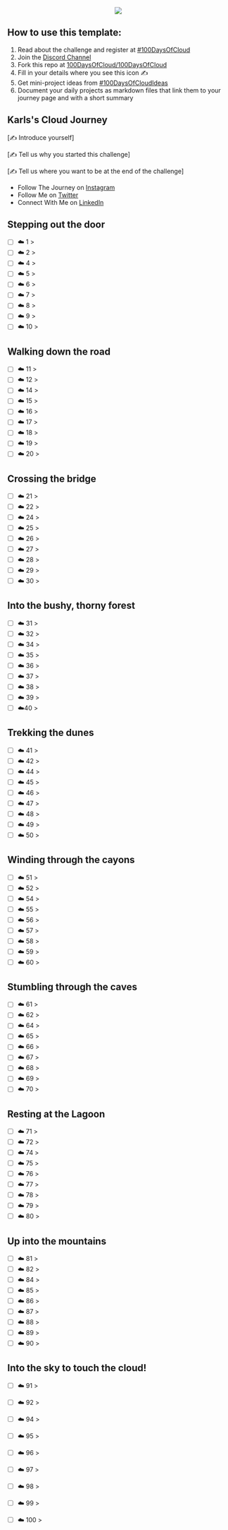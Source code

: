 <p align="center">
  <img src="https://github.com/100DaysOfCloud/100DaysOfCloud/blob/master/banner.png?raw=truee">
</p>



## How to use this template:

1. Read about the challenge and register at [#100DaysOfCloud](https://100DaysOfCloud.com)
2. Join the [Discord Channel](https://discord.gg/c6Db8nY)
3. Fork this repo at [100DaysOfCloud/100DaysOfCloud](https://github.com/100DaysOfCloud/100DaysOfCloud/)
4. Fill in your details where you see this icon  ✍️
5. Get mini-project ideas from [#100DaysOfCloudIdeas](https://github.com/100DaysOfCloud/100DaysOfCloudIdeas)
6. Document your daily projects as markdown files that link them to your journey page and with a short summary

## Karls's Cloud Journey

[✍️ Introduce yourself]

[✍️ Tell us why you started this challenge]

[✍️ Tell us where you want to be at the end of the challenge]

* Follow The Journey on [Instagram](https://instagram.com/cloudkarl)
* Follow Me on [Twitter](https://twitter.com/mathiasmoberg)
* Connect With Me on [LinkedIn](https://linkedin.com/in/kmoberg)

## Stepping out the door

- [ ] ☁️ 1  >
- [ ] ☁️ 2  >
- [ ] ☁️ 4  >
- [ ] ☁️ 5  >
- [ ] ☁️ 6  >
- [ ] ☁️ 7  >
- [ ] ☁️ 8  >
- [ ] ☁️ 9  >
- [ ] ☁️ 10 >

## Walking down the road

- [ ] ☁️ 11 >
- [ ] ☁️ 12 >
- [ ] ☁️ 14 >
- [ ] ☁️ 15 >
- [ ] ☁️ 16 >
- [ ] ☁️ 17 >
- [ ] ☁️ 18 >
- [ ] ☁️ 19 >
- [ ] ☁️ 20 >

## Crossing the bridge

- [ ] ☁️ 21 >
- [ ] ☁️ 22 >
- [ ] ☁️ 24 >
- [ ] ☁️ 25 >
- [ ] ☁️ 26 >
- [ ] ☁️ 27 >
- [ ] ☁️ 28 >
- [ ] ☁️ 29 >
- [ ] ☁️ 30 >

## Into the bushy, thorny forest

- [ ] ☁️ 31 >
- [ ] ☁️ 32 >
- [ ] ☁️ 34 >
- [ ] ☁️ 35 >
- [ ] ☁️ 36 >
- [ ] ☁️ 37 >
- [ ] ☁️ 38 >
- [ ] ☁️ 39 >
- [ ] ☁️40 >

## Trekking the dunes

- [ ] ☁️ 41 >
- [ ] ☁️ 42 >
- [ ] ☁️ 44 >
- [ ] ☁️ 45 >
- [ ] ☁️ 46 >
- [ ] ☁️ 47 >
- [ ] ☁️ 48 >
- [ ] ☁️ 49 >
- [ ] ☁️ 50 >

## Winding through the cayons

- [ ] ☁️ 51 >
- [ ] ☁️ 52 >
- [ ] ☁️ 54 >
- [ ] ☁️ 55 >
- [ ] ☁️ 56 >
- [ ] ☁️ 57 >
- [ ] ☁️ 58 >
- [ ] ☁️ 59 >
- [ ] ☁️ 60 >

## Stumbling through the caves

- [ ] ☁️ 61 >
- [ ] ☁️ 62 >
- [ ] ☁️ 64 >
- [ ] ☁️ 65 >
- [ ] ☁️ 66 >
- [ ] ☁️ 67 >
- [ ] ☁️ 68 >
- [ ] ☁️ 69 >
- [ ] ☁️ 70 >

## Resting at the Lagoon

- [ ] ☁️ 71 >
- [ ] ☁️ 72 >
- [ ] ☁️ 74 >
- [ ] ☁️ 75 >
- [ ] ☁️ 76 >
- [ ] ☁️ 77 >
- [ ] ☁️ 78 >
- [ ] ☁️ 79 >
- [ ] ☁️ 80 >

## Up into the mountains

- [ ] ☁️ 81 >
- [ ] ☁️ 82 >
- [ ] ☁️ 84 >
- [ ] ☁️ 85 >
- [ ] ☁️ 86 >
- [ ] ☁️ 87 >
- [ ] ☁️ 88 >
- [ ] ☁️ 89 >
- [ ] ☁️ 90 >

## Into the sky to touch the cloud!

- [ ] ☁️ 91 >
- [ ] ☁️ 92 >
- [ ] ☁️ 94 >
- [ ] ☁️ 95 >
- [ ] ☁️ 96 >
- [ ] ☁️ 97 >
- [ ] ☁️ 98 >
- [ ] ☁️ 99 >
- [ ] ☁️ 100 >

